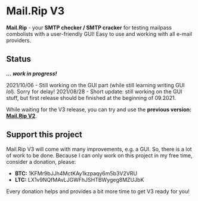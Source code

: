 # Mail.Rip V3
**Mail.Rip** - your **SMTP checker / SMTP cracker** for testing mailpass combolists with a user-friendly GUI! Easy to use and working with all e-mail providers.

## Status
***... work in progress!*** 

2021/10/06 - Still working on the GUI part (while still learning writing GUI *lol*). Sorry for delay!
2021/08/28 - Short update: still working on the GUI stuff, but first release should be finished at the beginning of 09.2021.

While waiting for the V3 release, you can try and use the **previous version: [Mail.Rip V2](https://github.com/DrPython3/MailRipV2)**.

## Support this project
Mail.Rip V3 will come with many improvements, e.g. a GUI. So, there is a lot of work to be done. Because I can only work on this project in my free time, consider a donation, please:

 - **BTC:** 1KFMr9bJJh4MctKAy1kzpaqy6m5b3V2VRU
 - **LTC:** LX1v9NQfMAvLJGWFhJSHTBWygeg8MZUJbK

Every donation helps and provides a bit more time to get V3 ready for you!

